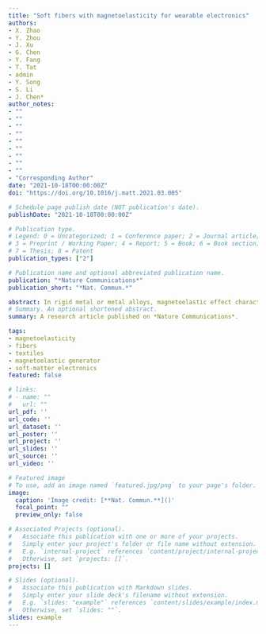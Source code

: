 ```yaml
---
title: "Soft fibers with magnetoelasticity for wearable electronics"
authors:
- X. Zhao
- Y. Zhou 
- J. Xu
- G. Chen
- Y. Fang
- T. Tat
- admin 
- Y. Song
- S. Li
- J. Chen*
author_notes:
- ""
- ""
- ""
- ""
- ""
- ""
- ""
- ""
- ""
- "Corresponding Author"
date: "2021-10-18T00:00:00Z"
doi: "https://doi.org/10.1016/j.matt.2021.03.005"

# Schedule page publish date (NOT publication's date).
publishDate: "2021-10-18T00:00:00Z"

# Publication type.
# Legend: 0 = Uncategorized; 1 = Conference paper; 2 = Journal article;
# 3 = Preprint / Working Paper; 4 = Report; 5 = Book; 6 = Book section;
# 7 = Thesis; 8 = Patent
publication_types: ["2"]

# Publication name and optional abbreviated publication name.
publication: "*Nature Communications*"
publication_short: "*Nat. Commun.*"

abstract: In rigid metal or metal alloys, magnetoelastic effect characterizes the change of their magnetic properties under mechanical deformation. This effect has been ignored in textile electronics because of material rigidity. Here we show magnetoelastic effect can also exist in 1D soft fibers with stronger magnetomechanical coupling than that in traditional metal alloys. This effect is explained by a wavy chain model based on the magnetic dipole-dipole interaction and demagnetizing factor. To facilitate practical applications, we further invented a textile magnetoelastic generator (MEG), weaving 1D soft fibers with conductive yarns to couple the observed magnetoelastic effect with magnetic induction, which paves a new way for biomechanical-to-electrical energy conversion with short-circuit current density of 0.63 mA cm-2, internal impedance of 180 Ω, low detection limit of 0.05 kPa and intrinsic waterproofness. Textile MEG was demonstrated to convert the arterial pulse into electrical signals with heavy perspiration, even in underwater situation without encapsulations.
# Summary. An optional shortened abstract.
summary: A research article published on *Nature Communications*.

tags:
- magnetoelasticity
- fibers
- textiles
- magnetoelastic generator
- soft-matter electronics 
featured: false

# links:
# - name: ""
#   url: ""
url_pdf: ''
url_code: ''
url_dataset: ''
url_poster: ''
url_project: ''
url_slides: ''
url_source: ''
url_video: ''

# Featured image
# To use, add an image named `featured.jpg/png` to your page's folder. 
image:
  caption: 'Image credit: [**Nat. Commun.**]()'
  focal_point: ""
  preview_only: false

# Associated Projects (optional).
#   Associate this publication with one or more of your projects.
#   Simply enter your project's folder or file name without extension.
#   E.g. `internal-project` references `content/project/internal-project/index.md`.
#   Otherwise, set `projects: []`.
projects: []

# Slides (optional).
#   Associate this publication with Markdown slides.
#   Simply enter your slide deck's filename without extension.
#   E.g. `slides: "example"` references `content/slides/example/index.md`.
#   Otherwise, set `slides: ""`.
slides: example
---
```


